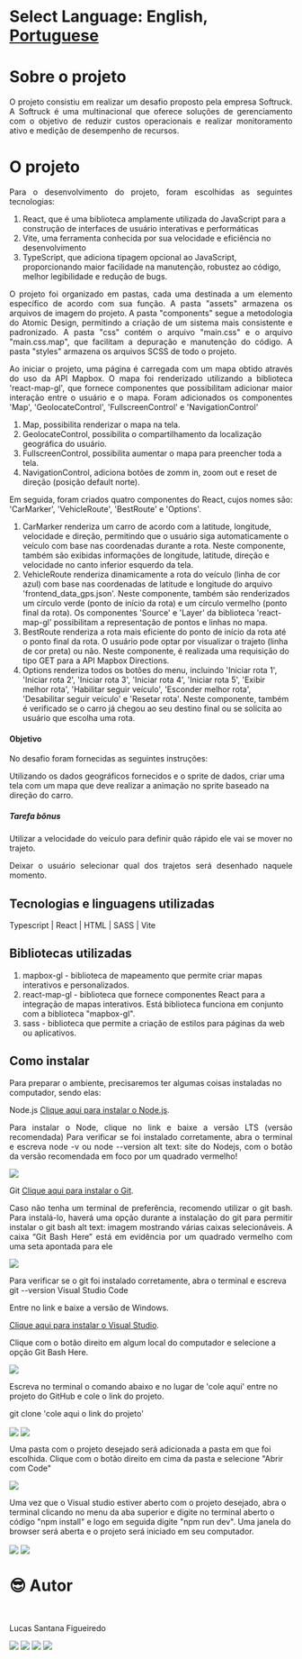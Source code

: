 # Select Language: **English**, [Portuguese](https://github.com/santanafx/frontend-3d-car/blob/main/README-pt.md)

# Sobre o projeto

<p align="justify">
O projeto consistiu em realizar um desafio proposto pela empresa Softruck. A Softruck é uma multinacional que oferece soluções de gerenciamento com o objetivo de reduzir custos operacionais e realizar monitoramento ativo e medição de desempenho de recursos.
</p>

# O projeto

<p align="justify">
Para o desenvolvimento do projeto, foram escolhidas as seguintes tecnologias:
</p>

1. React, que é uma biblioteca amplamente utilizada do JavaScript para a construção de interfaces de usuário interativas e performáticas
2. Vite, uma ferramenta conhecida por sua velocidade e eficiência no desenvolvimento
3. TypeScript, que adiciona tipagem opcional ao JavaScript, proporcionando maior facilidade na manutenção, robustez ao código, melhor legibilidade e redução de bugs.

<p align="justify">
O projeto foi organizado em pastas, cada uma destinada a um elemento específico de acordo com sua função. A pasta "assets" armazena os arquivos de imagem do projeto. A pasta "components" segue a metodologia do Atomic Design, permitindo a criação de um sistema mais consistente e padronizado. A pasta "css" contém o arquivo "main.css" e o arquivo "main.css.map", que facilitam a depuração e manutenção do código. A pasta "styles" armazena os arquivos SCSS de todo o projeto.
</p>

<p align="justify">
Ao iniciar o projeto, uma página é carregada com um mapa obtido através do uso da API Mapbox. O mapa foi renderizado utilizando a biblioteca 'react-map-gl', que fornece componentes que possibilitam adicionar maior interação entre o usuário e o mapa. Foram adicionados os componentes 'Map', 'GeolocateControl', 'FullscreenControl' e 'NavigationControl'
</p>

1. Map, possibilita renderizar o mapa na tela.
2. GeolocateControl, possibilita o compartilhamento da localização geográfica do usuário.
3. FullscreenControl, possibilita aumentar o mapa para preencher toda a tela.
4. NavigationControl, adiciona botões de zomm in, zoom out e reset de direção (posição default norte).

<p align="justify">
Em seguida, foram criados quatro componentes do React, cujos nomes são: 'CarMarker', 'VehicleRoute', 'BestRoute' e 'Options'.
</p>

1. CarMarker renderiza um carro de acordo com a latitude, longitude, velocidade e direção, permitindo que o usuário siga automaticamente o veículo com base nas coordenadas durante a rota. Neste componente, também são exibidas informações de longitude, latitude, direção e velocidade no canto inferior esquerdo da tela.
2. VehicleRoute renderiza dinamicamente a rota do veículo (linha de cor azul) com base nas coordenadas de latitude e longitude do arquivo 'frontend_data_gps.json'. Neste componente, também são renderizados um círculo verde (ponto de início da rota) e um círculo vermelho (ponto final da rota). Os componentes 'Source' e 'Layer' da biblioteca 'react-map-gl' possibilitam a representação de pontos e linhas no mapa.
3. BestRoute renderiza a rota mais eficiente do ponto de início da rota até o ponto final da rota. O usuário pode optar por visualizar o trajeto (linha de cor preta) ou não. Neste componente, é realizada uma requisição do tipo GET para a API Mapbox Directions.
4. Options renderiza todos os botões do menu, incluindo 'Iniciar rota 1', 'Iniciar rota 2', 'Iniciar rota 3', 'Iniciar rota 4', 'Iniciar rota 5', 'Exibir melhor rota', 'Habilitar seguir veículo', 'Esconder melhor rota', 'Desabilitar seguir veículo' e 'Resetar rota'. Neste componente, também é verificado se o carro já chegou ao seu destino final ou se solicita ao usuário que escolha uma rota.

#### Objetivo

<p align="justify">
No desafio foram fornecidas as seguintes instruções:

Utilizando os dados geográficos fornecidos e o sprite de dados, criar uma tela com um mapa que deve realizar a animação no sprite baseado na direção do carro.

</p>

##### Tarefa bônus

<p align="justify">
Utilizar a velocidade do veículo para definir quão rápido ele vai se mover no trajeto.
</p>
<p align="justify">
Deixar o usuário selecionar qual dos trajetos será desenhado naquele momento.
</p>

## Tecnologias e linguagens utilizadas

Typescript | React | HTML | SASS | Vite

## Bibliotecas utilizadas

1. mapbox-gl - biblioteca de mapeamento que permite criar mapas interativos e personalizados.
2. react-map-gl - biblioteca que fornece componentes React para a integração de mapas interativos. Está biblioteca funciona em conjunto com a biblioteca "mapbox-gl".
3. sass - biblioteca que permite a criação de estilos para páginas da web ou aplicativos.

## Como instalar

Para preparar o ambiente, precisaremos ter algumas coisas instaladas no computador, sendo elas:

Node.js
<a href="https://nodejs.org/pt-br">Clique aqui para instalar o Node.js</a>.

<p align="justify">
Para instalar o Node, clique no link e baixe a versão LTS (versão recomendada)
Para verificar se foi instalado corretamente, abra o terminal e escreva node -v ou node --version
alt text: site do Nodejs, com o botão da versão recomendada em foco por um quadrado vermelho!
</p>

<img align="center" src='./public/images/readme/instrucao-node.png'>

Git
<a href="https://git-scm.com/download/windows">Clique aqui para instalar o Git</a>.

<p align="justify">
Caso não tenha um terminal de preferência, recomendo utilizar o git bash. Para instalá-lo, haverá uma opção durante a instalação do git para permitir instalar o git bash
alt text: imagem mostrando várias caixas selecionáveis. A caixa “Git Bash Here” está em evidência por um quadrado vermelho com uma seta apontada para ele
</p>

<img align="center" src='./public/images/readme/instrucao-git.png'>

Para verificar se o git foi instalado corretamente, abra o terminal e escreva git --version
Visual Studio Code

Entre no link e baixe a versão de Windows.

<a href="https://code.visualstudio.com/download">Clique aqui para instalar o Visual Studio</a>.

Clique com o botão direito em algum local do computador e selecione a opção Git Bash Here.

<img align="center" src='./public/images/readme/instrucao-gitBashHere.png'>

Escreva no terminal o comando abaixo e no lugar de 'cole aqui' entre no projeto do GitHub e cole o link do projeto.

git clone 'cole aqui o link do projeto'

<img align="center" src='./public/images/readme/instrucao-clone.png'>

<img align="center" src='./public/images/readme/instrucao-gitClone.png'>

Uma pasta com o projeto desejado será adicionada a pasta em que foi escolhida.
Clique com o botão direito em cima da pasta e selecione "Abrir com Code"

<img align="center" src='./public/images/readme/instrucao-abrirCode.png'>

Uma vez que o Visual studio estiver aberto com o projeto desejado, abra o terminal clicando no menu da aba superior e digite no terminal aberto o código "npm install" e logo em seguida digite "npm run dev". Uma janela do browser será aberta e o projeto será iniciado em seu computador.

<img align="center" src='./public/images/readme/instrucao-terminal.png'>

<img align="center" src='./public/images/readme/instrucao-npm.png'>

<br />

# :sunglasses: Autor <a name="id07"></a>

<br />

Lucas Santana Figueiredo

<div>
 <a href="https://discordapp.com/users/254746660549296128" target="_blank"><img src="https://img.shields.io/badge/Discord-7289DA?style=for-the-badge&logo=discord&logoColor=white" target="_blank"></a>
  <a href = "mailto:santanafx@hotmail.com"><img src="https://img.shields.io/badge/-Gmail-%23333?style=for-the-badge&logo=gmail&logoColor=white" target="_blank"></a>
  <a href="https://www.linkedin.com/in/lucas-santana-figueiredo/" target="_blank"><img src="https://img.shields.io/badge/-LinkedIn-%230077B5?style=for-the-badge&logo=linkedin&logoColor=white" target="_blank"></a>
  <a href="https://wa.me/5531997915854" target="_blank"><img src=https://img.shields.io/badge/WhatsApp-25D366?style=for-the-badge&logo=whatsapp&logoColor=white></a>
</div>

